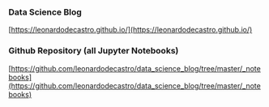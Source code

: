 ### Data Science Blog

[https://leonardodecastro.github.io/](https://leonardodecastro.github.io/)

### Github Repository (all Jupyter Notebooks)

[https://github.com/leonardodecastro/data_science_blog/tree/master/_notebooks](https://github.com/leonardodecastro/data_science_blog/tree/master/_notebooks)
